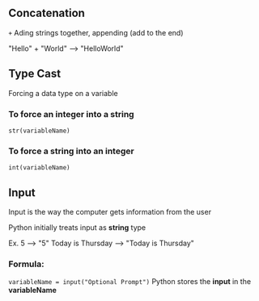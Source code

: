## Concatenation 

`+` Ading strings together, appending (add to the end)

"Hello" + "World" --> "HelloWorld"

## Type Cast

Forcing a data type on a variable 

### To force an integer into a string
`str(variableName)`

### To force a string into an integer 
`int(variableName)`

## Input 

Input is the way the computer gets information from the user

Python initially treats input as __string__ type

Ex. 
5 --> "5"
Today is Thursday --> "Today is Thursday" 

### Formula: 
`variableName = input("Optional Prompt")`
Python stores the __input__ in the __variableName__